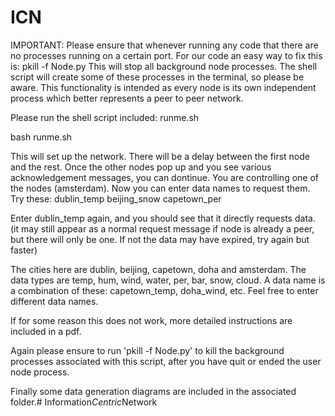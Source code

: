 # ICN

IMPORTANT: Please ensure that whenever running any code that there are no processes running on a certain port. For our code an easy way to fix this is:
pkill -f Node.py
This will stop all background node processes. The shell script will create some of these processes in the terminal, so please be aware.
This functionality is intended as every node is its own independent process which better represents a peer to peer network.



Please run the shell script included: runme.sh

bash runme.sh

This will set up the network. There will be a delay between the first node and the rest. Once the other nodes pop up and you see various acknowledgement messages, you can dontinue. You are controlling one of the nodes (amsterdam). Now you can enter data names to request them. Try these:
dublin_temp
beijing_snow
capetown_per

Enter dublin_temp again, and you should see that it directly requests data. (it may still appear as a normal request message if node is already a peer, but there will only be one. If not the data may have expired, try again but faster)

The cities here are dublin, beijing, capetown, doha and amsterdam. The data types are temp, hum, wind, water, per, bar, snow, cloud.
A data name is a combination of these: capetown_temp, doha_wind, etc. Feel free to enter different data names.

If for some reason this does not work, more detailed instructions are included in a pdf. 

Again please ensure to run 'pkill -f Node.py' to kill the background processes associated with this script, after you have quit or ended the user node process.

Finally some data generation diagrams are included in the associated folder.#   I n f o r m a t i o n _ C e n t r i c _ N e t w o r k 
 
 
